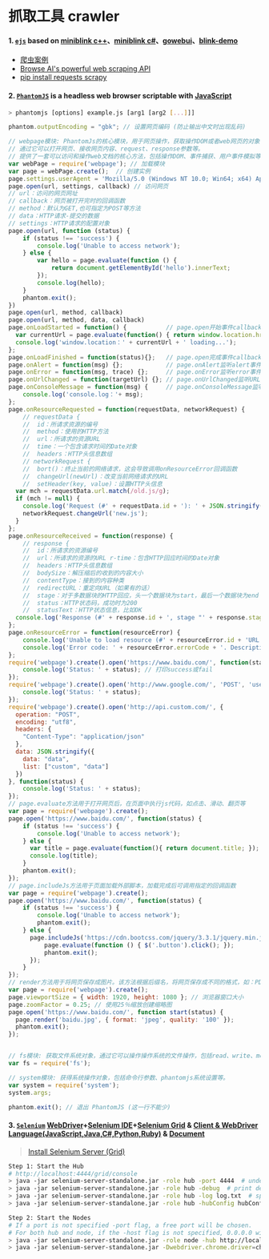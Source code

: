 # 抓取工具 crawler

#### 1. [`ejs`](https://github.com/angenalZZZ/doc-zip/blob/master/crawler-ejs.zip) based on [miniblink c++](https://github.com/weolar/miniblink49)、[miniblink c#](https://gitee.com/angenal/NetMiniblink)、[gowebui](https://github.com/selfplan/gowebui)、[blink-demo](https://github.com/raintean/blink-demo)
- [爬虫案例](https://scrape.center/)
- [Browse AI's powerful web scraping API](https://www.browse.ai/)
- [pip install requests scrapy](https://scrapy.org/)


#### 2. [`PhantomJS`](https://phantomjs.org/) is a headless web browser scriptable with [JavaScript](http://phantomjs.org/api/)
~~~bash
> phantomjs [options] example.js [arg1 [arg2 [...]]]
~~~
~~~js
phantom.outputEncoding = "gbk"; // 设置网页编码 (防止输出中文时出现乱码)

// webpage模块: PhantomJs的核心模块，用于网页操作，获取操作DOM或者web网页的对象，
// 通过它可以打开网页、接收网页内容、request、response参数等。
// 提供了一套可以访问和操作web文档的核心方法，包括操作DOM、事件捕获、用户事件模拟等。
var webPage = require('webpage'); // 加载模块
var page = webPage.create();  // 创建实例
page.settings.userAgent = 'Mozilla/5.0 (Windows NT 10.0; Win64; x64) AppleWebKit/537 (KHTML, like Gecko) Chrome/96 Safari/537 Edg/96';
page.open(url, settings, callback) // 访问网页
// url：访问的网页网址
// callback：网页被打开完时的回调函数
// method：默认为GET,也可指定为POST等方法
// data：HTTP请求-提交的数据
// settings：HTTP请求的配置对象
page.open(url, function (status) {
    if (status !== 'success') {
        console.log('Unable to access network');
    } else {
        var hello = page.evaluate(function () {
            return document.getElementById('hello').innerText;
        });
        console.log(hello);
    }
    phantom.exit();
}) 
page.open(url, method, callback) 
page.open(url, method, data, callback) 
page.onLoadStarted = function() {           // page.open开始事件callback
  var currentUrl = page.evaluate(function() { return window.location.href; });
  console.log('window.location：' + currentUrl + ' loading...');
};
page.onLoadFinished = function(status){};   // page.open完成事件callback
page.onAlert = function(msg) {};            // page.onAlert监听alert事件
page.onError = function(msg, trace) {};     // page.onError监听error事件
page.onUrlChanged = function(targetUrl) {}; // page.onUrlChanged监听URL进行跳转事件
page.onConsoleMessage = function(msg) {     // page.onConsoleMessage监听console语句事件
    console.log('console.log：'+ msg);
};
page.onResourceRequested = function(requestData, networkRequest) {
    // requestData {
    //  id：所请求资源的编号
    //  method：使用的HTTP方法
    //  url：所请求的资源URL
    //  time：一个包含请求时间的Date对象
    //  headers：HTTP头信息数组
    // networkRequest {
    //  bort()：终止当前的网络请求，这会导致调用onResourceError回调函数
    //  changeUrl(newUrl)：改变当前网络请求的URL
    //  setHeader(key, value)：设置HTTP头信息
  var mch = requestData.url.match(/old.js/g);
  if (mch != null) {
    console.log('Request (#' + requestData.id + '): ' + JSON.stringify(requestData));
    networkRequest.changeUrl('new.js');
  }
};
page.onResourceReceived = function(response) {
    // response {
    //  id：所请求的资源编号
    //  url：所请求的资源的URL r-time：包含HTTP回应时间的Date对象
    //  headers：HTTP头信息数组
    //  bodySize：解压缩后的收到的内容大小
    //  contentType：接到的内容种类
    //  redirectURL：重定向URL（如果有的话）
    //  stage：对于多数据块的HTTP回应，头一个数据块为start，最后一个数据块为end
    //  status：HTTP状态码，成功时为200
    //  statusText：HTTP状态信息，比如OK
  console.log('Response (#' + response.id + ', stage "' + response.stage + '"): ' + JSON.stringify(response));
};
page.onResourceError = function(resourceError) {
    console.log('Unable to load resource (#' + resourceError.id + 'URL:' + resourceError.url + ')');
    console.log('Error code: ' + resourceError.errorCode + '. Description: ' + resourceError.errorString);
};
require('webpage').create().open('https://www.baidu.com/', function(status) {
    console.log('Status: ' + status); // 打印success或fail
});
require('webpage').create().open('http://www.google.com/', 'POST', 'user=username&password=password', function(status) {
    console.log('Status: ' + status);
});
require('webpage').create().open('http://api.custom.com/', {
  operation: "POST",
  encoding: "utf8",
  headers: {
    "Content-Type": "application/json"
  },
  data: JSON.stringify({
    data: "data",
    list: ["custom", "data"]
  })
}, function(status) {
    console.log('Status: ' + status);
});
// page.evaluate方法用于打开网页后，在页面中执行js代码，如点击、滑动、翻页等
var page = require('webpage').create();
page.open('https://www.baidu.com/', function(status) {
    if (status !== 'success') {
        console.log('Unable to access network');
    } else {
      var title = page.evaluate(function(){ return document.title; });
      console.log(title);
    }
    phantom.exit();
});
// page.includeJs方法用于页面加载外部脚本，加载完成后可调用指定的回调函数
var page = require('webpage').create();
page.open('https://www.baidu.com/', function(status) {
    if (status !== 'success') {
        console.log('Unable to access network');
        phantom.exit();
    } else {
      page.includeJs('https://cdn.bootcss.com/jquery/3.3.1/jquery.min.js', function() {
          page.evaluate(function () { $('.button').click(); });
          phantom.exit();
      });
    }
});
// render方法用于将网页保存成图片。该方法根据后缀名，将网页保存成不同的格式，如：PDF,PNG,JPEG,BMP,PPM,GIF
var page = require('webpage').create();
page.viewportSize = { width: 1920, height: 1080 }; // 浏览器窗口大小
page.zoomFactor = 0.25; // 使用25％缩放创建缩略图
page.open('https://www.baidu.com/', function start(status) {
  page.render('baidu.jpg', { format: 'jpeg', quality: '100' });
  phantom.exit();
});


// fs模块: 获取文件系统对象，通过它可以操作操作系统的文件操作，包括read、write、move、copy、delete等。
var fs = require('fs');

// system模块: 获得系统操作对象，包括命令行参数、phantomjs系统设置等。
var system = require('system');
system.args;

phantom.exit(); // 退出 PhantomJS (这一行不能少)
~~~


#### 3. [`Selenium`](https://selenium.dev/) [WebDriver](https://www.selenium.dev/downloads)+[Selenium IDE](https://www.selenium.dev/downloads)+[Selenium Grid](https://www.selenium.dev/downloads) & [Client & WebDriver Language(JavaScript,Java,C#,Python,Ruby)](https://www.selenium.dev/downloads) & [Document](https://www.selenium.dev/documentation/en/grid/grid_3/)

> [Install Selenium Server (Grid)](https://www.selenium.dev/downloads)
~~~bash
Step 1: Start the Hub 
# http://localhost:4444/grid/console
> java -jar selenium-server-standalone.jar -role hub -port 4444  # undefined configfile
> java -jar selenium-server-standalone.jar -role hub -debug  # print debug logs to console.
> java -jar selenium-server-standalone.jar -role hub -log log.txt  # specify a log file.
> java -jar selenium-server-standalone.jar -role hub -hubConfig hubConfig.json -debug

Step 2: Start the Nodes 
# If a port is not specified -port flag, a free port will be chosen.
# For both hub and node, if the -host flag is not specified, 0.0.0.0 will be used by default.
> java -jar selenium-server-standalone.jar -role node -hub http://localhost:4444  # undefined configfile
> java -jar selenium-server-standalone.jar -Dwebdriver.chrome.driver=chromedriver.exe -role node -nodeConfig nodeConfig.json
~~~




